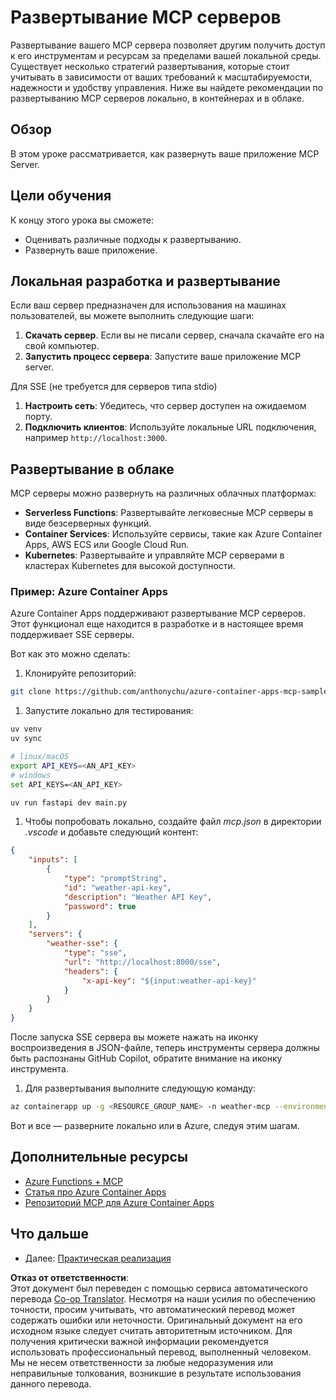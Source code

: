 <!--
CO_OP_TRANSLATOR_METADATA:
{
  "original_hash": "7816cc28f7ab9a54e31f9246429ffcd9",
  "translation_date": "2025-06-13T01:27:41+00:00",
  "source_file": "03-GettingStarted/09-deployment/README.md",
  "language_code": "ru"
}
-->
# Развертывание MCP серверов

Развертывание вашего MCP сервера позволяет другим получить доступ к его инструментам и ресурсам за пределами вашей локальной среды. Существует несколько стратегий развертывания, которые стоит учитывать в зависимости от ваших требований к масштабируемости, надежности и удобству управления. Ниже вы найдете рекомендации по развертыванию MCP серверов локально, в контейнерах и в облаке.

## Обзор

В этом уроке рассматривается, как развернуть ваше приложение MCP Server.

## Цели обучения

К концу этого урока вы сможете:

- Оценивать различные подходы к развертыванию.
- Развернуть ваше приложение.

## Локальная разработка и развертывание

Если ваш сервер предназначен для использования на машинах пользователей, вы можете выполнить следующие шаги:

1. **Скачать сервер**. Если вы не писали сервер, сначала скачайте его на свой компьютер.  
1. **Запустить процесс сервера**: Запустите ваше приложение MCP server.

Для SSE (не требуется для серверов типа stdio)

1. **Настроить сеть**: Убедитесь, что сервер доступен на ожидаемом порту.  
1. **Подключить клиентов**: Используйте локальные URL подключения, например `http://localhost:3000`.

## Развертывание в облаке

MCP серверы можно развернуть на различных облачных платформах:

- **Serverless Functions**: Развертывайте легковесные MCP серверы в виде безсерверных функций.  
- **Container Services**: Используйте сервисы, такие как Azure Container Apps, AWS ECS или Google Cloud Run.  
- **Kubernetes**: Развертывайте и управляйте MCP серверами в кластерах Kubernetes для высокой доступности.

### Пример: Azure Container Apps

Azure Container Apps поддерживают развертывание MCP серверов. Этот функционал еще находится в разработке и в настоящее время поддерживает SSE серверы.

Вот как это можно сделать:

1. Клонируйте репозиторий:

  ```sh
  git clone https://github.com/anthonychu/azure-container-apps-mcp-sample.git
  ```

1. Запустите локально для тестирования:

  ```sh
  uv venv
  uv sync

  # linux/macOS
  export API_KEYS=<AN_API_KEY>
  # windows
  set API_KEYS=<AN_API_KEY>

  uv run fastapi dev main.py
  ```

1. Чтобы попробовать локально, создайте файл *mcp.json* в директории *.vscode* и добавьте следующий контент:

  ```json
  {
      "inputs": [
          {
              "type": "promptString",
              "id": "weather-api-key",
              "description": "Weather API Key",
              "password": true
          }
      ],
      "servers": {
          "weather-sse": {
              "type": "sse",
              "url": "http://localhost:8000/sse",
              "headers": {
                  "x-api-key": "${input:weather-api-key}"
              }
          }
      }
  }
  ```

  После запуска SSE сервера вы можете нажать на иконку воспроизведения в JSON-файле, теперь инструменты сервера должны быть распознаны GitHub Copilot, обратите внимание на иконку инструмента.

1. Для развертывания выполните следующую команду:

  ```sh
  az containerapp up -g <RESOURCE_GROUP_NAME> -n weather-mcp --environment mcp -l westus --env-vars API_KEYS=<AN_API_KEY> --source .
  ```

Вот и все — разверните локально или в Azure, следуя этим шагам.

## Дополнительные ресурсы

- [Azure Functions + MCP](https://learn.microsoft.com/en-us/samples/azure-samples/remote-mcp-functions-dotnet/remote-mcp-functions-dotnet/)
- [Статья про Azure Container Apps](https://techcommunity.microsoft.com/blog/appsonazureblog/host-remote-mcp-servers-in-azure-container-apps/4403550)
- [Репозиторий MCP для Azure Container Apps](https://github.com/anthonychu/azure-container-apps-mcp-sample)

## Что дальше

- Далее: [Практическая реализация](/04-PracticalImplementation/README.md)

**Отказ от ответственности**:  
Этот документ был переведен с помощью сервиса автоматического перевода [Co-op Translator](https://github.com/Azure/co-op-translator). Несмотря на наши усилия по обеспечению точности, просим учитывать, что автоматический перевод может содержать ошибки или неточности. Оригинальный документ на его исходном языке следует считать авторитетным источником. Для получения критически важной информации рекомендуется использовать профессиональный перевод, выполненный человеком. Мы не несем ответственности за любые недоразумения или неправильные толкования, возникшие в результате использования данного перевода.